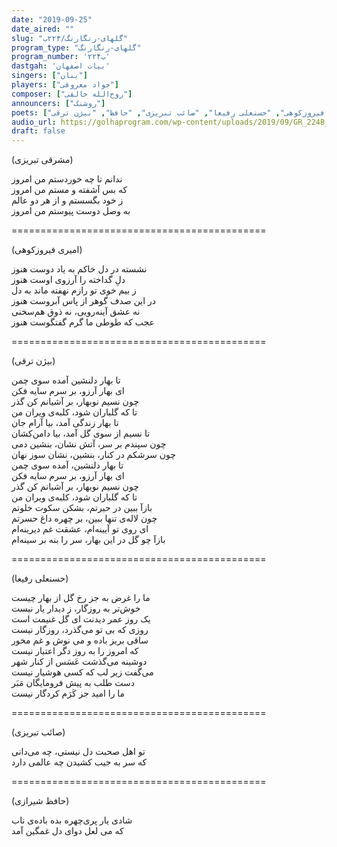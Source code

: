 ```yaml
---
date: "2019-09-25"
date_aired: ""
slug: "گلهای-رنگارنگ/۲۲۴ب"
program_type: "گلهای-رنگارنگ"
program_number: '۲۲۴ب'
dastgah: 'بیات اصفهان'
singers: ["بنان"]
players: ["جواد معروفی"]
composer: ["روح‌الله خالقی"]
announcers: ["روشنک"]
poets: ["مشرقی تبریزی", "امیری فیروزکوهی", "حسنعلی رفیعا", "صائب تبریزی", "حافظ", "بیژن ترقی"]
audio_url: https://golhaprogram.com/wp-content/uploads/2019/09/GR_224B_Banan.mp3
draft: false
---
```


(مشرقی تبریزی)  

ندانم تا چه خوردستم من امروز  
که بس آشفته و مستم من امروز  
ز خود بگسستم و از هر دو عالم  
به وصل دوست پیوستم من امروز  

============================================  

(امیری فیروزکوهی)  

نشسته در دل خاکم به یاد دوست هنوز  
دلِ گداخته را آرزوی اوست هنوز  
ز بیم خوی تو رازم نهفته ماند به دل  
در این صدف گوهر از پاس آبروست هنوز  
نه عشق آینه‌رویی، نه ذوق هم‌سخنی  
عجب كه طوطی ما گرم گفتگوست هنوز  

============================================  

(بیژن ترقی)  

تا بهار دلنشین آمده سوی چمن  
ای بهار آرزو، بر سرم سایه فكن  
چون نسیم نوبهار، بر آشیانم کن گذر  
تا که گلباران شود، کلبه‌ی ویران من  
تا بهار زندگی آمد، بیا آرام جان  
تا نسیم از سوی گل آمد، بیا دامن‌کشان  
چون سپندم بر سر، آتش نشان، بنشین دمی  
چون سرشکم در کنار، بنشین، نشان سوز نهان  
تا بهار دلنشین، آمده سوی چمن  
ای بهار آرزو، بر سرم سایه فکن  
چون نسیم نوبهار، بر آشیانم کن گذر  
تا که گلباران شود، کلبه‌ی ویران من  
بازآ ببین در حیرتم، بشکن سکوت خلوتم  
چون لاله‌ی تنها ببین، بر چهره داغ حسرتم  
ای روی تو آیینه‌ام، عشقت غم دیرینه‌ام  
بازآ چو گل در این بهار، سر را بنه بر سینه‌ام  

============================================  

(حسنعلی رفیعا)  

ما را غرض به جز رخ گل از بهار چیست  
خوش‌تر به روزگار، ز دیدار یار نیست  
یک روز عمر دیدنت ای گل غنیمت است  
روزی که بی تو می‌گذرد، روزگار نیست  
ساقی بریز باده و می نوش و غم مخور  
که امروز را به روز دگر اعتبار نیست  
دوشینه می‌گذشت عَسَس از کنار شهر  
می‌گفت زیر لب که کسی هوشیار نیست  
دست طلب به پیش فرومایگان مَبَر  
ما را امید جز کَرَم کردگار نیست  

============================================  

(صائب تبریزی)  

تو اهل صحبت دل نیستی، چه می‌دانی  
که سر به جیب کشیدن چه عالمی دارد  

============================================  

(حافظ شیرازی)  

شادی یار پری‌چهره بده باده‌ی ناب  
که می لعل دوای دل غمگین آمد  
